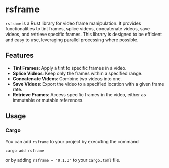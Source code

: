 # rsframe

`rsframe` is a Rust library for video frame manipulation. It provides functionalities to tint frames, splice videos, concatenate videos, save videos, and retrieve specific frames. This library is designed to be efficient and easy to use, leveraging parallel processing where possible.

## Features

- **Tint Frames**: Apply a tint to specific frames in a video.
- **Splice Videos**: Keep only the frames within a specified range.
- **Concatenate Videos**: Combine two videos into one.
- **Save Videos**: Export the video to a specified location with a given frame rate.
- **Retrieve Frames**: Access specific frames in the video, either as immutable or mutable references.

## Usage

### Cargo
You can add `rsframe` to your project by executing the command
```shell
cargo add rsframe
```
or by adding `rsframe = "0.1.3"` to your `Cargo.toml` file.